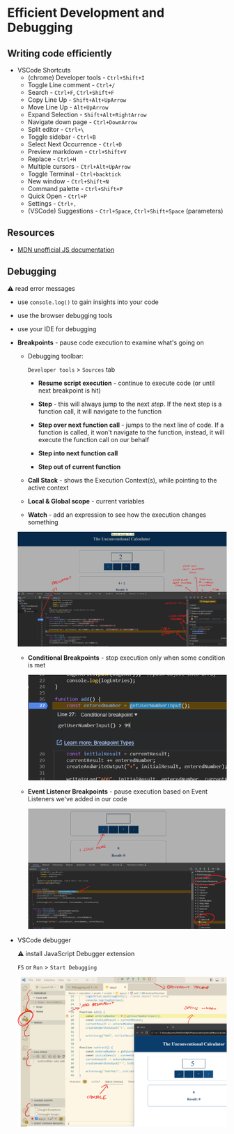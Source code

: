 # Efficient Development and Debugging

## Writing code efficiently

- VSCode Shortcuts
    - (chrome) Developer tools - `Ctrl+Shift+I`
    - Toggle Line comment - `Ctrl+/`
    - Search - `Ctrl+F`, `Ctrl+Shift+F`
    - Copy Line Up - `Shift+Alt+UpArrow`
    - Move Line Up - `Alt+UpArrow`
    - Expand Selection - `Shift+Alt+RightArrow`
    - Navigate down page - `Ctrl+DownArrow`
    - Split editor - `Ctrl+\`
    - Toggle sidebar - `Ctrl+B`
    - Select Next Occurrence - `Ctrl+D`
    - Preview markdown - `Ctrl+Shift+V`
    - Replace - `Ctrl+H`
    - Multiple cursors - `Ctrl+Alt+UpArrow`
    - Toggle Terminal - `Ctrl+backtick`
    - New window - `Ctrl+Shift+N`
    - Command palette - `Ctrl+Shift+P`
    - Quick Open - `Ctrl+P`
    - Settings - `Ctrl+,`
    - (VSCode) Suggestions - `Ctrl+Space`, `Ctrl+Shift+Space` (parameters)

## Resources

- [MDN unofficial JS documentation](https://developer.mozilla.org/en-US/docs/Web/JavaScript)

## Debugging

:warning: read error messages

- use `console.log()` to gain insights into your code

- use the browser debugging tools

- use your IDE for debugging

- **Breakpoints** - pause code execution to examine what's going on

    - Debugging toolbar:

        `Developer tools` > `Sources` tab

        - **Resume script execution** - continue to execute code (or until next breakpoint is hit)

        - **Step** - this will always jump to the next *step*.  If the next step is a function call, it will navigate to the function

        - **Step over next function call** - jumps to the next line of code.  If a function is called, it won't navigate to the function, instead, it will execute the function call on our behalf

        - **Step into next function call**

        - **Step out of current function**

    - **Call Stack** - shows the Execution Context(s), while pointing to the active context

    - **Local & Global scope** - current variables

    - **Watch** - add an expression to see how the execution changes something

    ![image19](/images/image19.png)

    - **Conditional Breakpoints** - stop execution only when some condition is met

        ![image20](/images/image20.png)

    - **Event Listener Breakpoints** - pause execution based on Event Listeners we've added in our code

        ![image21](/images/image21.png)

- VSCode debugger

    :warning: install JavaScript Debugger extension

    `F5` or `Run` > `Start Debugging`

    ![image22](/images/image22.png)